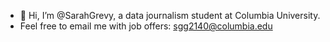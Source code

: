 - 👋 Hi, I’m @SarahGrevy, a data journalism student at Columbia University.
- Feel free to email me with job offers: sgg2140@columbia.edu
